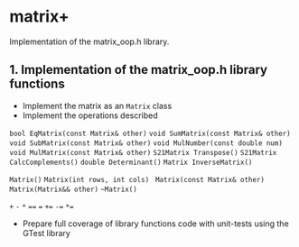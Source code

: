 # matrix+

Implementation of the matrix_oop.h library.


## 1. Implementation of the matrix_oop.h library functions

- Implement the matrix as an `Matrix` class
- Implement the operations described


`bool EqMatrix(const Matrix& other)`
`void SumMatrix(const Matrix& other)` 
`void SubMatrix(const Matrix& other)` 
`void MulNumber(const double num) ` 
`void MulMatrix(const Matrix& other)` 
`S21Matrix Transpose()` 
`S21Matrix CalcComplements()` 
`double Determinant()` 
`Matrix InverseMatrix()` 

`Matrix()` 
`Matrix(int rows, int cols) ` 
`Matrix(const Matrix& other)` 
`Matrix(Matrix&& other)`
`~Matrix()`

`+`
`-` 
`*` 
`==` 
`=`
`+=`
`-=`
`*=`
- Prepare full coverage of library functions code with unit-tests using the GTest library
